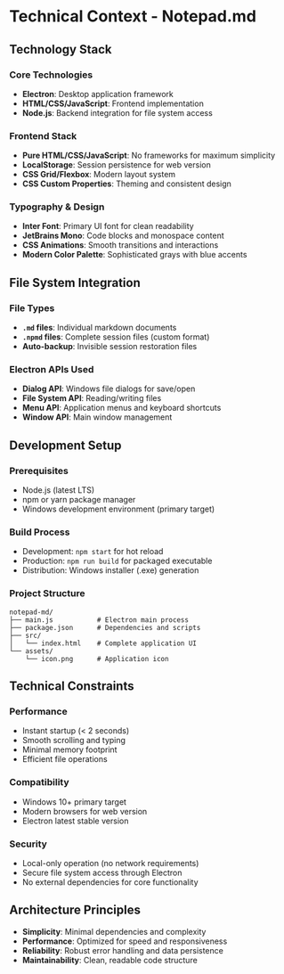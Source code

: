 # Technical Context - Notepad.md

## Technology Stack

### Core Technologies
- **Electron**: Desktop application framework
- **HTML/CSS/JavaScript**: Frontend implementation
- **Node.js**: Backend integration for file system access

### Frontend Stack
- **Pure HTML/CSS/JavaScript**: No frameworks for maximum simplicity
- **LocalStorage**: Session persistence for web version
- **CSS Grid/Flexbox**: Modern layout system
- **CSS Custom Properties**: Theming and consistent design

### Typography & Design
- **Inter Font**: Primary UI font for clean readability
- **JetBrains Mono**: Code blocks and monospace content
- **CSS Animations**: Smooth transitions and interactions
- **Modern Color Palette**: Sophisticated grays with blue accents

## File System Integration

### File Types
- **`.md` files**: Individual markdown documents
- **`.npmd` files**: Complete session files (custom format)
- **Auto-backup**: Invisible session restoration files

### Electron APIs Used
- **Dialog API**: Windows file dialogs for save/open
- **File System API**: Reading/writing files
- **Menu API**: Application menus and keyboard shortcuts
- **Window API**: Main window management

## Development Setup

### Prerequisites
- Node.js (latest LTS)
- npm or yarn package manager
- Windows development environment (primary target)

### Build Process
- Development: `npm start` for hot reload
- Production: `npm run build` for packaged executable
- Distribution: Windows installer (.exe) generation

### Project Structure
```
notepad-md/
├── main.js           # Electron main process
├── package.json      # Dependencies and scripts
├── src/
│   └── index.html    # Complete application UI
└── assets/
    └── icon.png      # Application icon
```

## Technical Constraints

### Performance
- Instant startup (< 2 seconds)
- Smooth scrolling and typing
- Minimal memory footprint
- Efficient file operations

### Compatibility
- Windows 10+ primary target
- Modern browsers for web version
- Electron latest stable version

### Security
- Local-only operation (no network requirements)
- Secure file system access through Electron
- No external dependencies for core functionality

## Architecture Principles
- **Simplicity**: Minimal dependencies and complexity
- **Performance**: Optimized for speed and responsiveness
- **Reliability**: Robust error handling and data persistence
- **Maintainability**: Clean, readable code structure 